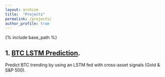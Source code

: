```yaml
---
layout: archive
title:  "Projects"
permalink: /projects/
author_profile: true
---
```


{% include base_path %}

## 1. [BTC LSTM Prediction](/files/1st.html).
Predict BTC trending by using an LSTM fed with cross-asset signals (Gold & S&P 500).

